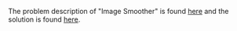 The problem description of "Image Smoother" is found [here](https://leetcode.com/problems/image-smoother/) and the solution is found [here](https://github.com/aurimas13/Solutions-To-Problems/blob/main/LeetCode/Python%20Solutions/Image%20Smoother/image.py).